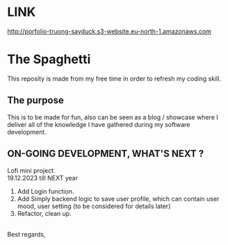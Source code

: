 # LINK
http://porfolio-truong-sayduck.s3-website.eu-north-1.amazonaws.com

# The Spaghetti
This reposity is made from my free time in order to refresh my coding skill. 

## The purpose
This is to be made for fun, also can be seen as a blog / showcase where I deliver all of the knowledge I have gathered during my software development. 
<br />

## ON-GOING DEVELOPMENT, WHAT'S NEXT ?  
Lofi mini project.<br />
19.12.2023 till NEXT year <br />
1. Add Login function. <br />
2. Add Simply backend logic to save user profile, which can contain user mood, user setting (to be considered for details later)<br />
3. Refactor, clean up.


<br />
Best regards,
